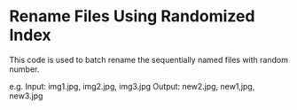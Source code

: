 # Rename Files Using Randomized Index
This code is used to batch rename the sequentially named files with random number.

e.g.
Input: img1.jpg, img2.jpg, img3.jpg
Output: new2.jpg, new1,jpg, new3.jpg
